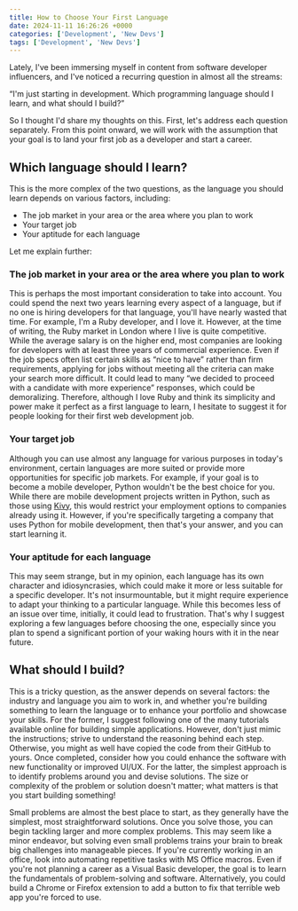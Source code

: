 ```yaml
---
title: How to Choose Your First Language
date: 2024-11-11 16:26:26 +0000
categories: ['Development', 'New Devs']
tags: ['Development', 'New Devs']
---
```


Lately, I've been immersing myself in content from software developer influencers, and I've noticed a recurring question in almost all the streams:

“I'm just starting in development. Which programming language should I learn, and what should I build?”

So I thought I'd share my thoughts on this. First, let's address each question separately. From this point onward, we will work with the assumption that your goal is to land your first job as a developer and start a career.

## Which language should I learn?

This is the more complex of the two questions, as the language you should learn depends on various factors, including:

* The job market in your area or the area where you plan to work
* Your target job
* Your aptitude for each language

Let me explain further:

### The job market in your area or the area where you plan to work

This is perhaps the most important consideration to take into account. You could spend the next two years learning every aspect of a language, but if no one is hiring developers for that language, you'll have nearly wasted that time. For example, I'm a Ruby developer, and I love it. However, at the time of writing, the Ruby market in London where I live is quite competitive. While the average salary is on the higher end, most companies are looking for developers with at least three years of commercial experience. Even if the job specs often list certain skills as “nice to have” rather than firm requirements, applying for jobs without meeting all the criteria can make your search more difficult. It could lead to many “we decided to proceed with a candidate with more experience” responses, which could be demoralizing. Therefore, although I love Ruby and think its simplicity and power make it perfect as a first language to learn, I hesitate to suggest it for people looking for their first web development job.

### Your target job

Although you can use almost any language for various purposes in today's environment, certain languages are more suited or provide more opportunities for specific job markets. For example, if your goal is to become a mobile developer, Python wouldn't be the best choice for you. While there are mobile development projects written in Python, such as those using [Kivy](https://kivy.org/), this would restrict your employment options to companies already using it. However, if you're specifically targeting a company that uses Python for mobile development, then that's your answer, and you can start learning it.

### Your aptitude for each language

This may seem strange, but in my opinion, each language has its own character and idiosyncrasies, which could make it more or less suitable for a specific developer. It's not insurmountable, but it might require experience to adapt your thinking to a particular language. While this becomes less of an issue over time, initially, it could lead to frustration. That's why I suggest exploring a few languages before choosing the one, especially since you plan to spend a significant portion of your waking hours with it in the near future.

## What should I build?

This is a tricky question, as the answer depends on several factors: the industry and language you aim to work in, and whether you're building something to learn the language or to enhance your portfolio and showcase your skills. For the former, I suggest following one of the many tutorials available online for building simple applications. However, don't just mimic the instructions; strive to understand the reasoning behind each step. Otherwise, you might as well have copied the code from their GitHub to yours. Once completed, consider how you could enhance the software with new functionality or improved UI/UX. For the latter, the simplest approach is to identify problems around you and devise solutions. The size or complexity of the problem or solution doesn't matter; what matters is that you start building something!

Small problems are almost the best place to start, as they generally have the simplest, most straightforward solutions. Once you solve those, you can begin tackling larger and more complex problems. This may seem like a minor endeavor, but solving even small problems trains your brain to break big challenges into manageable pieces. If you're currently working in an office, look into automating repetitive tasks with MS Office macros. Even if you're not planning a career as a Visual Basic developer, the goal is to learn the fundamentals of problem-solving and software. Alternatively, you could build a Chrome or Firefox extension to add a button to fix that terrible web app you're forced to use.
